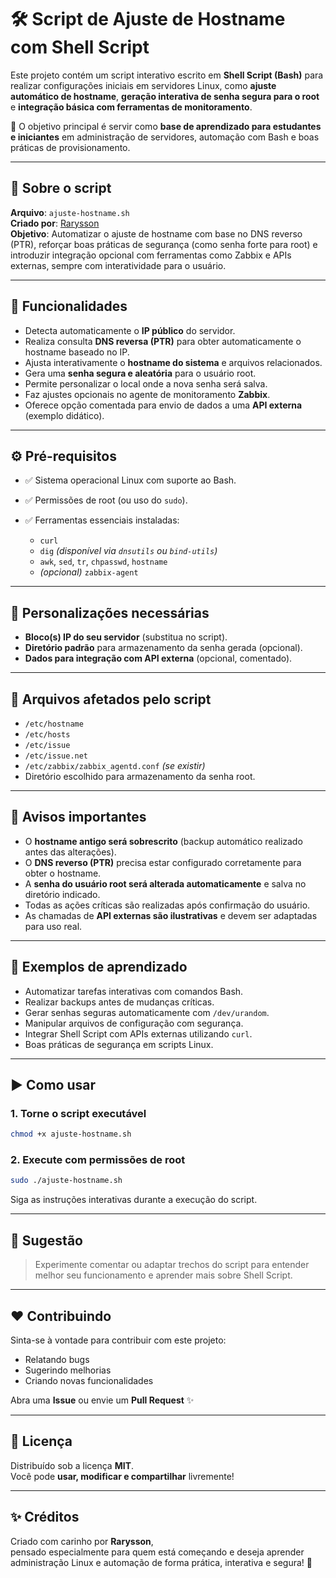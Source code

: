 # 🛠️ Script de Ajuste de Hostname com Shell Script

Este projeto contém um script interativo escrito em **Shell Script (Bash)** para realizar configurações iniciais em servidores Linux, como **ajuste automático de hostname**, **geração interativa de senha segura para o root** e **integração básica com ferramentas de monitoramento**.

🎯 O objetivo principal é servir como **base de aprendizado para estudantes e iniciantes** em administração de servidores, automação com Bash e boas práticas de provisionamento.

---

## 📜 Sobre o script

**Arquivo**: `ajuste-hostname.sh`  
**Criado por**: [Rarysson](https://github.com/RaryssonPereira)  
**Objetivo**: Automatizar o ajuste de hostname com base no DNS reverso (PTR), reforçar boas práticas de segurança (como senha forte para root) e introduzir integração opcional com ferramentas como Zabbix e APIs externas, sempre com interatividade para o usuário.

---

## 📌 Funcionalidades

- Detecta automaticamente o **IP público** do servidor.
- Realiza consulta **DNS reversa (PTR)** para obter automaticamente o hostname baseado no IP.
- Ajusta interativamente o **hostname do sistema** e arquivos relacionados.
- Gera uma **senha segura e aleatória** para o usuário root.
- Permite personalizar o local onde a nova senha será salva.
- Faz ajustes opcionais no agente de monitoramento **Zabbix**.
- Oferece opção comentada para envio de dados a uma **API externa** (exemplo didático).

---

## ⚙️ Pré-requisitos

- ✅ Sistema operacional Linux com suporte ao Bash.
- ✅ Permissões de root (ou uso do `sudo`).
- ✅ Ferramentas essenciais instaladas:

  - `curl`
  - `dig` *(disponível via `dnsutils` ou `bind-utils`)*
  - `awk`, `sed`, `tr`, `chpasswd`, `hostname`
  - *(opcional)* `zabbix-agent`

---

## 📝 Personalizações necessárias

- **Bloco(s) IP do seu servidor** (substitua no script).
- **Diretório padrão** para armazenamento da senha gerada (opcional).
- **Dados para integração com API externa** (opcional, comentado).

---

## 📂 Arquivos afetados pelo script

- `/etc/hostname`
- `/etc/hosts`
- `/etc/issue`
- `/etc/issue.net`
- `/etc/zabbix/zabbix_agentd.conf` *(se existir)*
- Diretório escolhido para armazenamento da senha root.

---

## 🚨 Avisos importantes

- O **hostname antigo será sobrescrito** (backup automático realizado antes das alterações).
- O **DNS reverso (PTR)** precisa estar configurado corretamente para obter o hostname.
- A **senha do usuário root será alterada automaticamente** e salva no diretório indicado.
- Todas as ações críticas são realizadas após confirmação do usuário.
- As chamadas de **API externas são ilustrativas** e devem ser adaptadas para uso real.

---

## 🧠 Exemplos de aprendizado

- Automatizar tarefas interativas com comandos Bash.
- Realizar backups antes de mudanças críticas.
- Gerar senhas seguras automaticamente com `/dev/urandom`.
- Manipular arquivos de configuração com segurança.
- Integrar Shell Script com APIs externas utilizando `curl`.
- Boas práticas de segurança em scripts Linux.

---

## ▶️ Como usar

### 1. Torne o script executável

```bash
chmod +x ajuste-hostname.sh
```

### 2. Execute com permissões de root

```bash
sudo ./ajuste-hostname.sh
```

Siga as instruções interativas durante a execução do script.

---

## 🧪 Sugestão

> Experimente comentar ou adaptar trechos do script para entender melhor seu funcionamento e aprender mais sobre Shell Script.

---

## ❤️ Contribuindo

Sinta-se à vontade para contribuir com este projeto:  
- Relatando bugs  
- Sugerindo melhorias  
- Criando novas funcionalidades

Abra uma **Issue** ou envie um **Pull Request** ✨

---

## 📜 Licença

Distribuído sob a licença **MIT**.  
Você pode **usar, modificar e compartilhar** livremente!

---

## ✨ Créditos

Criado com carinho por **Rarysson**,  
pensado especialmente para quem está começando e deseja aprender administração Linux e automação de forma prática, interativa e segura! 🚀
